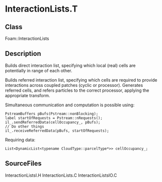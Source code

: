 # InteractionLists.T 
## Class
Foam::InteractionLists

## Description

Builds direct interaction list, specifying which local (real)
cells are potentially in range of each other.

Builds referred interaction list, specifying which cells are
required to provide interactions across coupled patches (cyclic or
processor).  Generates referred cells, and refers particles to the
correct processor, applying the appropriate transform.

Simultaneous communication and computation is possible using:

```
PstreamBuffers pBufs(Pstream::nonBlocking);
label startOfRequests = Pstream::nRequests();
il_.sendReferredData(cellOccupancy_, pBufs);
// Do other things
il_.receiveReferredData(pBufs, startOfRequests);
```

Requiring data:

```
List<DynamicList<typename CloudType::parcelType*>> cellOccupancy_;
```

## SourceFiles
InteractionListsI.H
InteractionLists.C
InteractionListsIO.C

